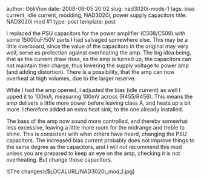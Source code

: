 author: ObliVion
date: 2008-08-05 20:02
slug: nad3020i-mods-1
tags: bias current, idle current, modding, NAD3020i, power supply capacitors
title: NAD3020i mod \#1
type: post
template: post


I replaced the PSU capacitors for the power amplifier (C508/C509) with
some 15000uF/50V parts I had salvaged somewhere else. This may be a
little overboard, since the value of the capacitors in the original may
very well, serve as protection against overheating the amp. The big idea
being, that as the current draw rises, as the amp is turned up, the
capacitors can not maintain their charge, thus lowering the supply
voltage to power amp (and adding distortion). There is a possibility,
that the amp can now overheat at high volumes, due to the larger
reserve.

While I had the amp opened, I adjusted the bias (idle current) as well I
upped it to 100mA, measuring 100mV across (R455/R456). This means the
amp delivers a little more power before leaving class A, and heats up a
bit more. I therefore added an extra heat sink, to the one already
installed.

The bass of the amp now sound more controlled, and thereby somewhat
less excessive, leaving a little more room for the midrange and treble
to shine. This is consistent with what others have heard, changing the
PSU capacitors. The increased bias current probably does not improve
things to the same degree as the capacitors, and I will not recommend
this mod unless you are prepared to keep an eye on the amp, checking it
is not overheating. But change those capacitors.

!{The changes}($LOCALURL/NAD3020i_mod_1.jpg)

